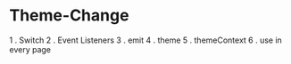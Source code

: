 # Theme-Change

1 . Switch 
2 . Event Listeners 
3 . emit 
4 . theme 
5 . themeContext 
6 . use in every page 
